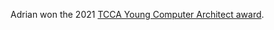Adrian won the 2021 [TCCA Young Computer Architect award][yca].

[yca]: https://ieeetcca.org/awards/young-computer-architect-award/
